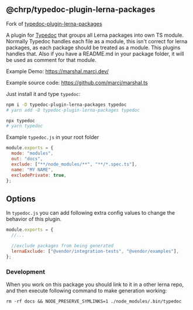 ## @chrp/typedoc-plugin-lerna-packages

Fork of [typedoc-plugin-lerna-packages](https://github.com/marcj/typedoc-plugin-lerna-packages)

A plugin for [Typedoc](http://typedoc.org) that groups all Lerna packages
into own TS module. Normally Typedoc handles each file as a module, this
isn't correct for lerna packages, as each package should be treated as
a module. This plugins handles that. Also if you have a README.md in your
package folder, it will be used as comment for that module.

Example Demo: https://marshal.marcj.dev/

Example source code: https://github.com/marcj/marshal.ts

Just install it and type `typedoc`:

```bash
npm i -D typedoc-plugin-lerna-packages typedoc
# yarn add -D typedoc-plugin-lerna-packages typedoc

npx typedoc
# yarn typedoc
```

Example `typedoc.js` in your root folder

```js
module.exports = {
  mode: "modules",
  out: "docs",
  exclude: ["**/node_modules/**", "**/*.spec.ts"],
  name: "MY NAME",
  excludePrivate: true,
};
```

## Options

In `typedoc.js` you can add following extra config values to change the behavior of this plugin.

```js
module.exports = {
  //...

  //exclude packages from being generated
  lernaExclude: ["@vendor/integration-tests", "@vendor/examples"],
};
```

### Development

When you work on this package you should link to it in a other lerna repo,
and then execute following command to make generation working:

```
rm -rf docs && NODE_PRESERVE_SYMLINKS=1 ./node_modules/.bin/typedoc
```
